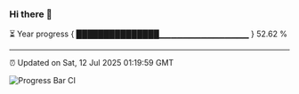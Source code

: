 ### Hi there 👋

⏳ Year progress { ███████████████▁▁▁▁▁▁▁▁▁▁▁▁▁▁▁ } 52.62 %

---

⏰ Updated on Sat, 12 Jul 2025 01:19:59 GMT

![Progress Bar CI](https://github.com/liununu/liununu/workflows/Progress%20Bar%20CI/badge.svg)
